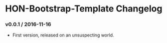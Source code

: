 HON-Bootstrap-Template Changelog
================================

### v0.0.1 / 2016-11-16

 - First version, released on an unsuspecting world.
